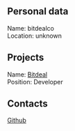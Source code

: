 ## Personal data
Name:  bitdealco  
Location: unknown  
## Projects 
Name: [Bitdeal](../projects/bitdeal.md)  
Position: Developer  
## Contacts
[Github](https://github.com/bitdealco)

